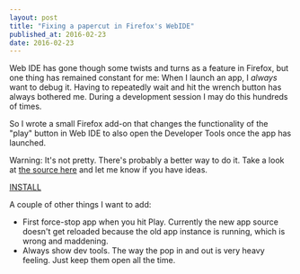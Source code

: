 ```yaml
---
layout: post
title: "Fixing a papercut in Firefox's WebIDE"
published_at: 2016-02-23
date: 2016-02-23
---
```


Web IDE has gone though some twists and turns as a feature in Firefox, but one thing has remained constant for me: When I launch an app, I *always* want to debug it. Having to repeatedly wait and hit the wrench button has always bothered me. During a development session I may do this hundreds of times.

So I wrote a small Firefox add-on that changes the functionality of the "play" button in Web IDE to also open the Developer Tools once the app has launched.

Warning: It's not pretty. There's probably a better way to do it. Take a look at [the source here](https://github.com/autonome/webide-autodebug) and let me know if you have ideas.

[INSTALL](https://addons.mozilla.org/en-US/firefox/addon/webide-auto-debug/)

A couple of other things I want to add:

*   First force-stop app when you hit Play. Currently the new app source doesn't get reloaded because the old app instance is running, which is wrong and maddening.
*   Always show dev tools. The way the pop in and out is very heavy feeling. Just keep them open all the time.